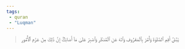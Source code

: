 ```yaml
---
tags: 
 - quran 
 - "Luqman"
---
```


> يَٰبُنَيَّ أَقِمِ ٱلصَّلَوٰةَ وَأۡمُرۡ بِٱلۡمَعۡرُوفِ وَٱنۡهَ عَنِ ٱلۡمُنكَرِ وَٱصۡبِرۡ عَلَىٰ مَآ أَصَابَكَۖ إِنَّ ذَٰلِكَ مِنۡ عَزۡمِ ٱلۡأُمُورِ
